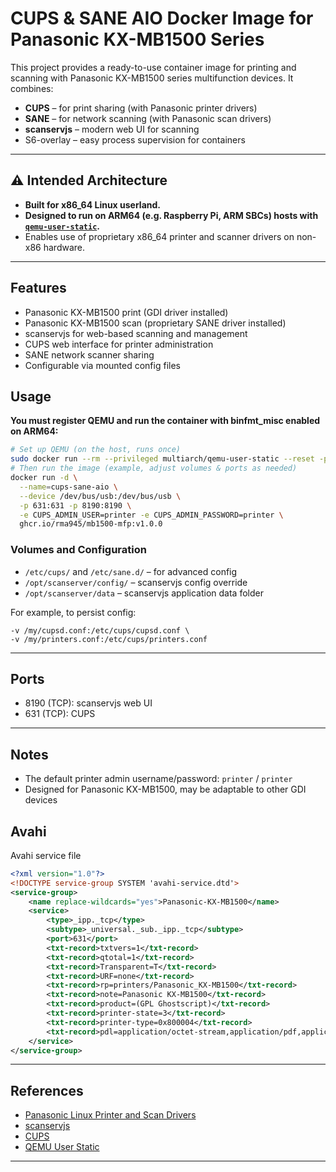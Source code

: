 # CUPS & SANE AIO Docker Image for Panasonic KX-MB1500 Series

This project provides a ready-to-use container image for printing and scanning with Panasonic KX-MB1500 series multifunction devices. It combines:

- **CUPS** – for print sharing (with Panasonic printer drivers)
- **SANE** – for network scanning (with Panasonic scan drivers)
- **scanservjs** – modern web UI for scanning
- S6-overlay – easy process supervision for containers

---

## ⚠️ Intended Architecture

- **Built for x86_64 Linux userland.**
- **Designed to run on ARM64 (e.g. Raspberry Pi, ARM SBCs) hosts with [`qemu-user-static`](https://github.com/multiarch/qemu-user-static).**
- Enables use of proprietary x86_64 printer and scanner drivers on non-x86 hardware.

---

## Features
- Panasonic KX-MB1500 print (GDI driver installed)
- Panasonic KX-MB1500 scan (proprietary SANE driver installed)
- scanservjs for web-based scanning and management
- CUPS web interface for printer administration
- SANE network scanner sharing
- Configurable via mounted config files

## Usage

**You must register QEMU and run the container with binfmt_misc enabled on ARM64:**

```bash
# Set up QEMU (on the host, runs once)
sudo docker run --rm --privileged multiarch/qemu-user-static --reset -p yes
# Then run the image (example, adjust volumes & ports as needed)
docker run -d \
  --name=cups-sane-aio \
  --device /dev/bus/usb:/dev/bus/usb \
  -p 631:631 -p 8190:8190 \
  -e CUPS_ADMIN_USER=printer -e CUPS_ADMIN_PASSWORD=printer \
  ghcr.io/rma945/mb1500-mfp:v1.0.0
```

### Volumes and Configuration

- `/etc/cups/` and `/etc/sane.d/` – for advanced config
- `/opt/scanserver/config/` – scanservjs config override
- `/opt/scanserver/data` – scanservjs application data folder

For example, to persist config:
```
-v /my/cupsd.conf:/etc/cups/cupsd.conf \
-v /my/printers.conf:/etc/cups/printers.conf
```

---

## Ports
- 8190 (TCP): scanservjs web UI
- 631 (TCP): CUPS

---

## Notes
- The default printer admin username/password: `printer` / `printer`
- Designed for Panasonic KX-MB1500, may be adaptable to other GDI devices


## Avahi

Avahi service file

```xml
<?xml version="1.0"?>
<!DOCTYPE service-group SYSTEM 'avahi-service.dtd'>
<service-group>
    <name replace-wildcards="yes">Panasonic-KX-MB1500</name>
    <service>
        <type>_ipp._tcp</type>
        <subtype>_universal._sub._ipp._tcp</subtype>
        <port>631</port>
        <txt-record>txtvers=1</txt-record>
        <txt-record>qtotal=1</txt-record>
        <txt-record>Transparent=T</txt-record>
        <txt-record>URF=none</txt-record>
        <txt-record>rp=printers/Panasonic_KX-MB1500</txt-record>
        <txt-record>note=Panasonic KX-MB1500</txt-record>
        <txt-record>product=(GPL Ghostscript)</txt-record>
        <txt-record>printer-state=3</txt-record>
        <txt-record>printer-type=0x800004</txt-record>
        <txt-record>pdl=application/octet-stream,application/pdf,application/postscript,application/vnd.cups-raster,image/gif,image/jpeg,image/png,image/tiff,image/urf,text/html,text/plain,application/msword,application/pclm,application/rss+xml,application/sgml</txt-record>
    </service>
</service-group>
```
---

## References
- [Panasonic Linux Printer and Scan Drivers](https://www.psn-web.net/cs/support/fax/common/linux_driver.html)
- [scanservjs](https://github.com/sbs20/scanservjs)
- [CUPS](https://openprinting.github.io/cups/)
- [QEMU User Static](https://github.com/multiarch/qemu-user-static)

---
